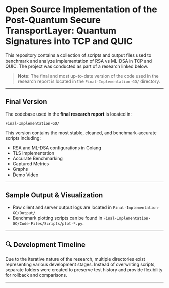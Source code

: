 # Open Source Implementation of the Post-Quantum Secure TransportLayer: Quantum Signatures into TCP and QUIC

This repository contains a collection of scripts and output files used to benchmark and analyze implementation of RSA vs ML-DSA in TCP and QUIC. The project was conducted as part of a research linked below.

> **Note:** The final and most up-to-date version of the code used in the research report is located in the `Final-Implementation-GO/` directory.

---

## Final Version

The codebase used in the **final research report** is located in:

`Final-Implementation-GO/`

This version contains the most stable, cleaned, and benchmark-accurate scripts including:
- RSA and ML-DSA configurations in Golang
- TLS Implementation
- Accurate Benchmarking
- Captured Metrics
- Graphs
- Demo Video

---

## Sample Output & Visualization

- Raw client and server output logs are located in `Final-Implementation-GO/Output/`.
- Benchmark plotting scripts can be found in `Final-Implementation-GO/Code-Files/Scripts/plot-*.py`.

---

## 🔍 Development Timeline

Due to the iterative nature of the research, multiple directories exist representing various development stages. Instead of overwriting scripts, separate folders were created to preserve test history and provide flexibility for rollback and comparisons.

---

